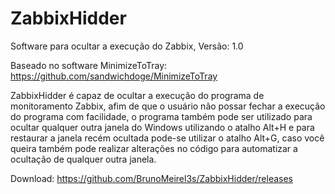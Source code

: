 # ZabbixHidder
Software para ocultar a execução do Zabbix, Versão: 1.0

Baseado no software MinimizeToTray: https://github.com/sandwichdoge/MinimizeToTray

ZabbixHidder é capaz de ocultar a execução do programa de monitoramento Zabbix, afim de que o usuário não possar fechar a execução do programa com facilidade, o programa também pode ser utilizado para ocultar qualquer outra janela do Windows utilizando o atalho Alt+H e para restaurar a janela recém ocultada pode-se utilizar o atalho Alt+G, caso você queira também pode realizar alterações no código para automatizar a ocultação de qualquer outra janela.

Download: https://github.com/BrunoMeirel3s/ZabbixHidder/releases
